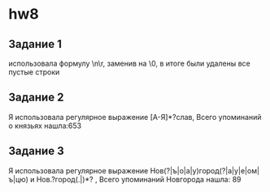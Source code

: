 # hw8

## Задание 1

использовала формулу \n\r, заменив на \0, в итоге были удалены все пустые строки

## Задание 2

Я использовала регулярное выражение [А-Я]*?слав, Всего упоминаний о князьях нашла:653

## Задание 3

Я использовала регулярное выражение Нов(?|ъ|о|а|у)город(?|а|у|е|ом|ъ|цю) и Нов.?город(.|)*? , Всего упоминаний Новгорода нашла: 89
